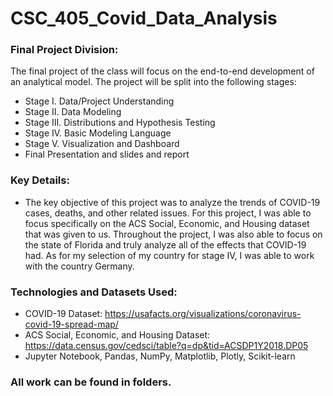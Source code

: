 # CSC_405_Covid_Data_Analysis

### Final Project Division: 
The final project of the class will focus on the end-to-end development of an analytical model. The project will be split  into the following stages: 
- Stage I. Data/Project Understanding
- Stage II. Data Modeling
- Stage III. Distributions and Hypothesis Testing
- Stage IV. Basic Modeling Language
- Stage V. Visualization and Dashboard
- Final Presentation and slides and report

### Key Details:
- The key objective of this project was to analyze the trends of COVID-19 cases, deaths, and other related issues. For this project, I was able to focus specifically on the ACS Social, Economic, and Housing dataset that was given to us. Throughout the project, I was also able to focus on the state of Florida and truly analyze all of the effects that COVID-19 had. As for my selection of my country for stage IV, I was able to work with the country Germany.

### Technologies and Datasets Used: 
- COVID-19 Dataset: https://usafacts.org/visualizations/coronavirus-covid-19-spread-map/
- ACS Social, Economic, and Housing Dataset: https://data.census.gov/cedsci/table?q=dp&tid=ACSDP1Y2018.DP05
- Jupyter Notebook, Pandas, NumPy, Matplotlib, Plotly, Scikit-learn

### All work can be found in folders.
